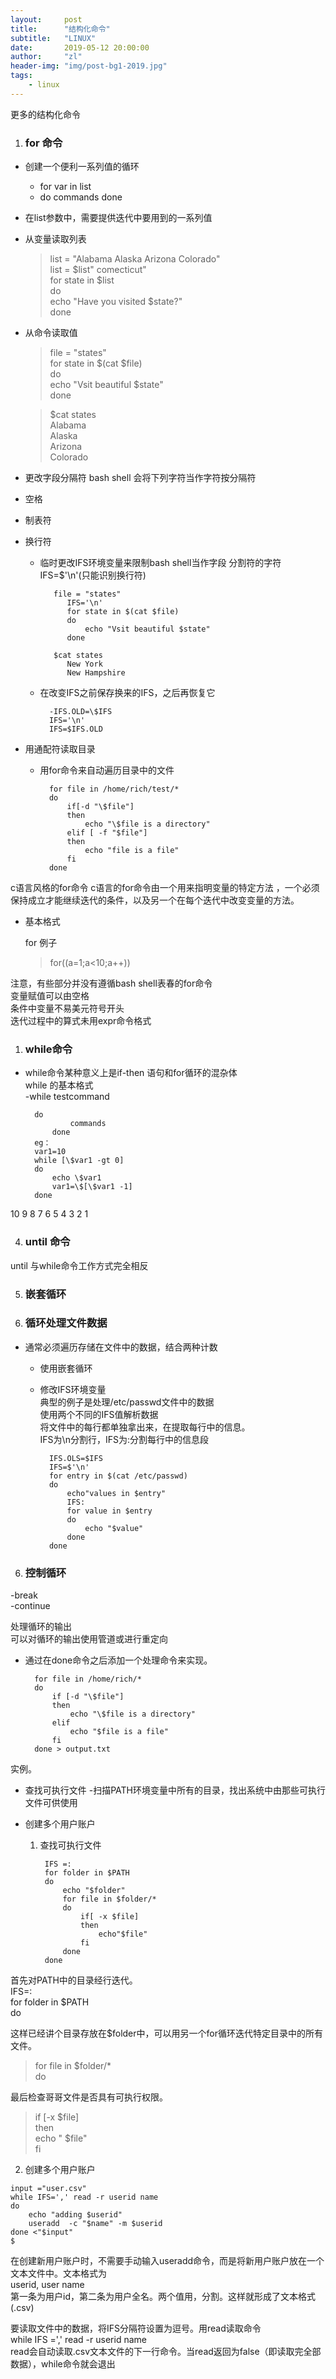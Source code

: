 ```yaml
---
layout:     post
title:      "结构化命令"
subtitle:   "LINUX"
date:       2019-05-12 20:00:00
author:     "zl"
header-img: "img/post-bg1-2019.jpg"
tags:
    - linux
---
```


更多的结构化命令

1. ### for 命令
- 创建一个便利一系列值的循环
	- for var in list
	- do
		commands
	done
	
- 在list参数中，需要提供迭代中要用到的一系列值

- 从变量读取列表    
	> list = "Alabama Alaska Arizona Colorado"   
	list = $list" comecticut"   
	for state in $list  
	do  
		echo "Have you visited $state?"  
	done    

- 从命令读取值  
	> file = "states"     
	for state in $(cat $file)   
	do  
		echo "Vsit beautiful $state"    
	done
    
	> $cat states     
	Alabama     
	Alaska      
	Arizona     
	Colorado    

- 更改字段分隔符
bash shell 会将下列字符当作字符按分隔符
 - 空格
 - 制表符
 - 换行符

	- 临时更改IFS环境变量来限制bash shell当作字段 分割符的字符
	IFS=$'\n'(只能识别换行符)
	
             file = "states"   
                IFS='\n'    
                for state in $(cat $file)   
                do  
                    echo "Vsit beautiful $state"    
                done    
                
             $cat states   
                New York    
                New Hampshire   
            
	- 在改变IFS之前保存换来的IFS，之后再恢复它  
  
            -IFS.OLD=\$IFS          
            IFS='\n'    
            IFS=$IFS.OLD
	
- 用通配符读取目录
	- 用for命令来自动遍历目录中的文件
  
            for file in /home/rich/test/*     
            do  
                if[-d "\$file"]            
                then    
                    echo "\$file is a directory"    
                elif [ -f "$file"]  
                then    
                    echo "file is a file"   
                fi  
            done
	
c语言风格的for命令
c语言的for命令由一个用来指明变量的特定方法 ，一个必须保持成立才能继续迭代的条件，以及另一个在每个迭代中改变变量的方法。

- 基本格式  
  
	for 
例子

	> for((a=1;a<10;a++))

注意，有些部分并没有遵循bash shell表春的for命令     
变量赋值可以由空格  
条件中变量不易美元符号开头  
迭代过程中的算式未用expr命令格式    

1. ### while命令
- while命令某种意义上是if-then 语句和for循环的混杂体    
while 的基本格式    
	-while testcommand  

        do  
                commands    
            done    
        eg：    
        var1=10     
        while [\$var1 -gt 0]    
        do  
            echo \$var1     
            var1=\$[\$var1 -1]  
        done    

10 9 8 7 6 5 4 3 2 1

4. ### until 命令
until 与while命令工作方式完全相反

5. ### 嵌套循环
6. ### 循环处理文件数据
   
- 通常必须遍历存储在文件中的数据，结合两种计数  
	- 使用嵌套循环  
	- 修改IFS环境变量   
典型的例子是处理/etc/passwd文件中的数据     
	使用两个不同的IFS值解析数据     
	将文件中的每行都单独拿出来，在提取每行中的信息。    
	IFS为\n分割行，IFS为:分割每行中的信息段     
	
            IFS.OLS=$IFS
            IFS=$'\n'
            for entry in $(cat /etc/passwd)
            do 
                echo"values in $entry"
                IFS:
                for value in $entry
                do 
                    echo "$value"
                done
            done
	
6. ### 控制循环
-break  
-continue

处理循环的输出  
可以对循环的输出使用管道或进行重定向
- 通过在done命令之后添加一个处理命令来实现。
    
        for file in /home/rich/*    
        do  
            if [-d "\$file"] 
            then    
                echo "\$file is a directory"    
            elif    
                echo "$file is a file"  
            fi  
        done > output.txt

实例。
- 查找可执行文件
	-扫描PATH环境变量中所有的目录，找出系统中由那些可执行文件可供使用
- 创建多个用户账户
	
    1. 查找可执行文件

            IFS =:
            for folder in $PATH
            do 
                echo "$folder"
                for file in $folder/*
                do
                    if[ -x $file]
                    then 
                        echo"$file"
                    fi
                done
            done

首先对PATH中的目录经行迭代。    
IFS=:   
for folder in \$PATH    
do  

这样已经讲个目录存放在$folder中，可以用另一个for循环迭代特定目录中的所有文件。  
> for file in $folder/*   
do  

最后检查哥哥文件是否具有可执行权限。    
> if [-x $file]     
then    
	echo "   $file"     
fi

  2. 创建多个用户账户
    
    input ="user.csv"
    while IFS=',' read -r userid name
    do
        echo "adding $userid"
        useradd  -c "$name" -m $userid
    done <"$input"
    $

在创建新用户账户时，不需要手动输入useradd命令，而是将新用户账户放在一个文本文件中。文本格式为   
userid, user name   
第一条为用户id，第二条为用户全名。两个值用，分割。这样就形成了文本格式(.csv)    

要读取文件中的数据，将IFS分隔符设置为逗号。用read读取命令   
while IFS =',' read -r userid name  
read会自动读取.csv文本文件的下一行命令。当read返回为false（即读取完全部数据），while命令就会退出    
